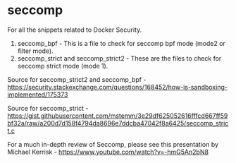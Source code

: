 # seccomp
For all the snippets related to Docker Security.

1. seccomp_bpf - This is a file to check for seccomp bpf mode (mode2 or filter mode).
2. seccomp_strict and seccomp_strict2 - These are the files to check for seccomp strict mode (mode 1).

Source for seccomp_strict2 and seccomp_bpf - https://security.stackexchange.com/questions/168452/how-is-sandboxing-implemented/175373

Source for seccomp_strict - https://gist.githubusercontent.com/mstemm/3e29df625052616fffcd667ff59bf32a/raw/a200d7d158f4794da8696e7ddcba47042f8a6425/seccomp_strict.c

For a much in-depth review of Seccomp, please see this presentation by Michael Kerrisk - https://www.youtube.com/watch?v=-hmG5An2bN8
